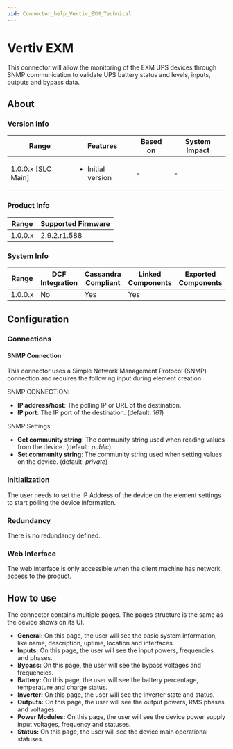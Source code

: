 ```yaml
---
uid: Connector_help_Vertiv_EXM_Technical
---
```


# Vertiv EXM

This connector will allow the monitoring of the EXM UPS devices through SNMP communication to validate UPS battery status and levels, inputs, outputs and bypass data.

## About

### Version Info

|Range  |Features  |Based on  |System Impact  |
|---------|---------|---------|---------|
|1.0.0.x [SLC Main]     |<ul><li>Initial version</li></ul>         |-         |-         |

### Product Info

|Range  |Supported Firmware  |
|---------|---------|
|1.0.0.x     |2.9.2.r1.588         |

### System Info

|Range  |DCF Integration  |Cassandra Compliant  |Linked Components  |Exported Components   |
|---------|---------|---------|---------|---------|
|1.0.0.x    |No       |Yes         |Yes         |   |

## Configuration

### Connections

#### SNMP Connection

This connector uses a Simple Network Management Protocol (SNMP) connection and requires the following input during element creation:

SNMP CONNECTION:

- **IP address/host**: The polling IP or URL of the destination.
- **IP port**: The IP port of the destination. (default: *161*)


SNMP Settings:

- **Get community string**: The community string used when reading values from the device. (default: *public*)
- **Set community string**: The community string used when setting values on the device. (default: *private*)


### Initialization

The user needs to set the IP Address of the device on the element settings to start polling the device information.

### Redundancy

There is no redundancy defined.

### Web Interface

The web interface is only accessible when the client machine has network access to the product.

## How to use

The connector contains multiple pages. The pages structure is the same as the device shows on its UI.

- **General:** On this page, the user will see the basic system information, like name, description, uptime, location and interfaces.
- **Inputs:** On this page, the user will see the input powers, frequencies and phases.
- **Bypass:** On this page, the user will see the bypass voltages and frequencies.
- **Battery:** On this page, the user will see the battery percentage, temperature and  charge status.
- **Inverter:** On this page, the user will see the inverter state and status.
- **Outputs:** On this page, the user will see the output powers, RMS phases and voltages.
- **Power Modules:** On this page, the user will see the device power supply input voltages, frequency and statuses.
- **Status:** On this page, the user will see the device main operational statuses.

